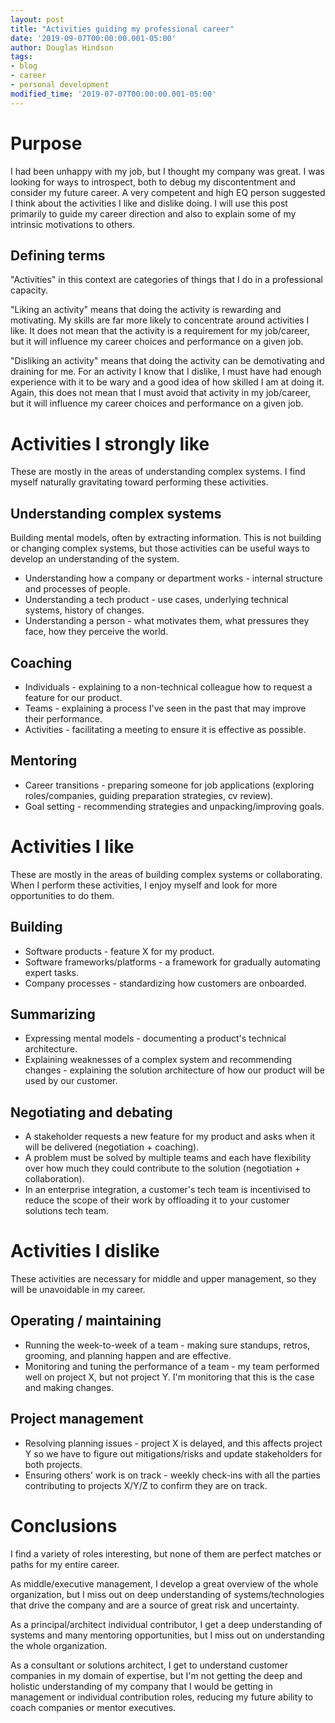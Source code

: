 ```yaml
---
layout: post
title: "Activities guiding my professional career"
date: '2019-09-07T00:00:00.001-05:00'
author: Douglas Hindson
tags: 
- blog
- career
- personal development
modified_time: '2019-07-07T00:00:00.001-05:00'
---
```


# Purpose

I had been unhappy with my job, but I thought my company was great. I was looking for ways to introspect, both to debug my discontentment and consider my future career. A very competent and high EQ person suggested I think about the activities I like and dislike doing. I will use this post primarily to guide my career direction and also to explain some of my intrinsic motivations to others.

## Defining terms

"Activities" in this context are categories of things that I do in a professional capacity.

"Liking an activity" means that doing the activity is rewarding and motivating. My skills are far more likely to concentrate around activities I like. It does not mean that the activity is a requirement for my job/career, but it will influence my career choices and performance on a given job.  

"Disliking an activity" means that doing the activity can be demotivating and draining for me. For an activity I know that I dislike, I must have had enough experience with it to be wary and a good idea of how skilled I am at doing it. Again, this does not mean that I must avoid that activity in my job/career, but it will influence my career choices and performance on a given job.

# Activities I strongly like

These are mostly in the areas of understanding complex systems. I find myself naturally gravitating toward performing these activities.

## Understanding complex systems

Building mental models, often by extracting information. This is not building or changing complex systems, but those activities can be useful ways to develop an understanding of the system. 

* Understanding how a company or department works - internal structure and processes of people.
* Understanding a tech product - use cases, underlying technical systems, history of changes.
* Understanding a person - what motivates them, what pressures they face, how they perceive the world.

## Coaching

* Individuals - explaining to a non-technical colleague how to request a feature for our product.
* Teams - explaining a process I've seen in the past that may improve their performance.
* Activities - facilitating a meeting to ensure it is effective as possible.

## Mentoring

* Career transitions - preparing someone for job applications (exploring roles/companies, guiding preparation strategies, cv review).
* Goal setting - recommending strategies and unpacking/improving goals.

# Activities I like

These are mostly in the areas of building complex systems or collaborating. When I perform these activities, I enjoy myself and look for more opportunities to do them.

## Building

* Software products - feature X for my product.
* Software frameworks/platforms - a framework for gradually automating expert tasks.
* Company processes - standardizing how customers are onboarded.

## Summarizing

* Expressing mental models - documenting a product's technical architecture.
* Explaining weaknesses of a complex system and recommending changes - explaining the solution architecture of how our product will be used by our customer. 

## Negotiating and debating

* A stakeholder requests a new feature for my product and asks when it will be delivered (negotiation + coaching).
* A problem must be solved by multiple teams and each have flexibility over how much they could contribute to the solution (negotiation + collaboration).
* In an enterprise integration, a customer's tech team is incentivised to reduce the scope of their work by offloading it to your customer solutions tech team.

# Activities I dislike

These activities are necessary for middle and upper management, so they will be unavoidable in my career.

## Operating / maintaining

* Running the week-to-week of a team - making sure standups, retros, grooming, and planning happen and are effective.
* Monitoring and tuning the performance of a team - my team performed well on project X, but not project Y. I'm monitoring that this is the case and making changes.

## Project management

* Resolving planning issues - project X is delayed, and this affects project Y so we have to figure out mitigations/risks and update stakeholders for both projects.
* Ensuring others' work is on track - weekly check-ins with all the parties contributing to projects X/Y/Z to confirm they are on track.

# Conclusions

I find a variety of roles interesting, but none of them are perfect matches or paths for my entire career.

As middle/executive management, I develop a great overview of the whole organization, but I miss out on deep understanding of systems/technologies that drive the company and are a source of great risk and uncertainty.

As a principal/architect individual contributor, I get a deep understanding of systems and many mentoring opportunities, but I miss out on understanding the whole organization.

As a consultant or solutions architect, I get to understand customer companies in my domain of expertise, but I'm not getting the deep and holistic understanding of my company that I would be getting in management or individual contribution roles, reducing my future ability to coach companies or mentor executives.